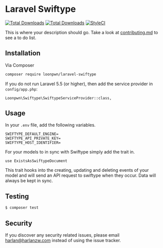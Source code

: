 # Laravel Swiftype

[![Total Downloads](https://img.shields.io/packagist/vpre/loonpwn/laravel-swiftype.svg?style=flat)](https://packagist.org/packages/loonpwn/laravel-swiftype)
[![Total Downloads](https://img.shields.io/packagist/dt/loonpwn/laravel-swiftype.svg?style=flat)](https://packagist.org/packages/loonpwn/laravel-swiftype)
[![StyleCI](https://github.styleci.io/repos/155632347/shield?branch=master)](https://github.styleci.io/repos/155632347)


This is where your description should go. Take a look at [contributing.md](contributing.md) to see a to do list.

## Installation

Via Composer

``` bash
composer require loonpwn/laravel-swiftype
```

If you do not run Laravel 5.5 (or higher), then add the service provider in `config/app.php`:

```
Loonpwn\Swiftype\SwiftypeServiceProvider::class,
```


## Usage

In your `.env` file, add the following variables.
```
SWIFTYPE_DEFAULT_ENGINE=
SWIFTYPE_API_PRIVATE_KEY=
SWIFTYPE_HOST_IDENTIFIER=
```

For your models to in sync with Swiftype simply add the trait in.

`use ExistsAsSwiftypeDocument`

This trait hooks into the creating, updating and deleting events of your model and will send an API request to swiftype
when they occur. Data will always be kept in sync. 


## Testing

``` bash
$ composer test
```

## Security

If you discover any security related issues, please email harlan@harlanzw.com instead of using the issue tracker.

